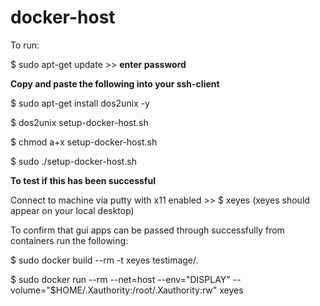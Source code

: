 # docker-host

To run:

$ sudo apt-get update >> **enter password**


**Copy and paste the following into your ssh-client**

$ sudo apt-get install dos2unix -y

$ dos2unix setup-docker-host.sh

$ chmod a+x setup-docker-host.sh 

$ sudo ./setup-docker-host.sh


**To test if this has been successful**

Connect to machine via putty with x11 enabled >> $ xeyes (xeyes should appear on your local desktop)


To confirm that gui apps can be passed through successfully from containers run the following:

$ sudo docker build --rm -t xeyes testimage/.

$ sudo docker run --rm --net=host --env="DISPLAY" --volume="$HOME/.Xauthority:/root/.Xauthority:rw" xeyes
